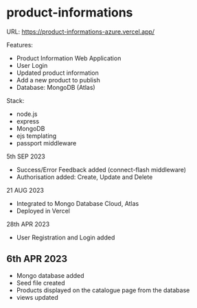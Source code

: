 # product-informations

URL: https://product-informations-azure.vercel.app/

Features:
- Product Information Web Application
- User Login
- Updated product information
- Add a new product to publish
- Database: MongoDB (Atlas)

Stack:
- node.js
- express
- MongoDB
- ejs templating
- passport middleware

5th SEP 2023
- Success/Error Feedback added (connect-flash middleware)
- Authorisation added: Create, Update and Delete

21 AUG 2023
- Integrated to Mongo Database Cloud, Atlas
- Deployed in Vercel

28th APR 2023
- User Registration and Login added

6th APR 2023
---
- Mongo database added
- Seed file created
- Products displayed on the catalogue page from the database
- views updated
